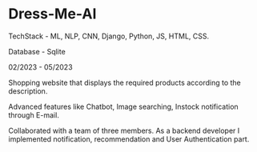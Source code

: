 # Dress-Me-AI
TechStack - ML, NLP, CNN, Django, Python, JS, HTML, CSS.

Database - Sqlite

02/2023 - 05/2023

Shopping website that displays the required
products according to the description.

Advanced features like Chatbot, Image searching, Instock notification through E-mail.

Collaborated with a team of three members.
As a backend developer I implemented notification, recommendation and User Authentication 
part.
